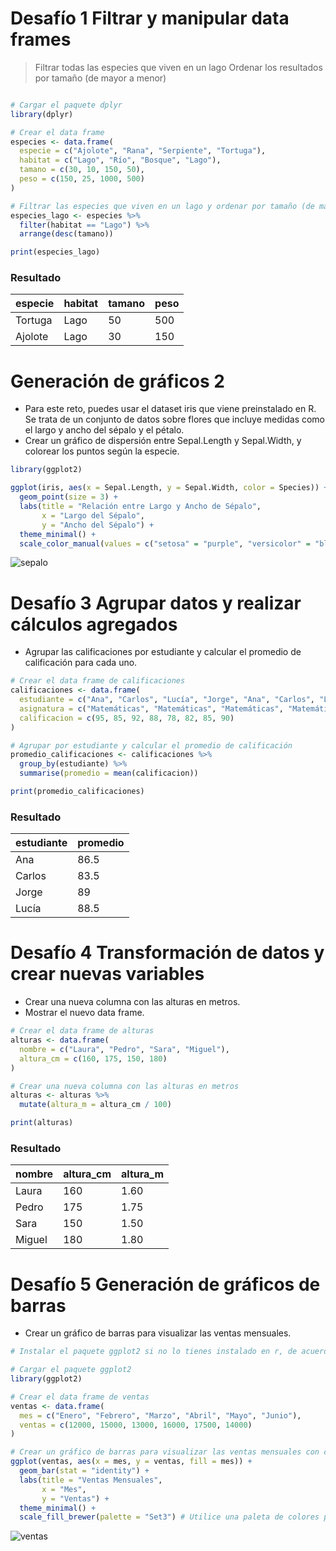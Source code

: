 # Desafío 1 Filtrar y manipular data frames 
> Filtrar todas las especies que viven en un lago
> Ordenar los resultados por tamaño (de mayor a menor)

```r

# Cargar el paquete dplyr
library(dplyr)

# Crear el data frame
especies <- data.frame(
  especie = c("Ajolote", "Rana", "Serpiente", "Tortuga"),
  habitat = c("Lago", "Río", "Bosque", "Lago"),
  tamano = c(30, 10, 150, 50),
  peso = c(150, 25, 1000, 500)
)

# Filtrar las especies que viven en un lago y ordenar por tamaño (de mayor a menor)
especies_lago <- especies %>%
  filter(habitat == "Lago") %>%
  arrange(desc(tamano))

print(especies_lago)
```

### Resultado

| especie | habitat | tamano | peso |
|---------|---------|--------|------|
| Tortuga | Lago    | 50     | 500  |
| Ajolote | Lago    | 30     | 150  |


# Generación de gráficos 2
* Para este reto, puedes usar el dataset iris que viene preinstalado en R. Se trata de un conjunto de datos sobre flores que incluye medidas como el largo y ancho del sépalo y el pétalo.
* Crear un gráfico de dispersión entre Sepal.Length y Sepal.Width, y colorear los puntos según la especie.

```r
library(ggplot2)

ggplot(iris, aes(x = Sepal.Length, y = Sepal.Width, color = Species)) +
  geom_point(size = 3) +
  labs(title = "Relación entre Largo y Ancho de Sépalo",
       x = "Largo del Sépalo",
       y = "Ancho del Sépalo") +
  theme_minimal() +
  scale_color_manual(values = c("setosa" = "purple", "versicolor" = "black", "virginica" = "yellow"))

```

![sepalo](https://github.com/user-attachments/assets/42c39b8f-dbcd-481d-9621-2f0c020a3f5c)

# Desafío 3 Agrupar datos y realizar cálculos agregados 
* Agrupar las calificaciones por estudiante y calcular el promedio de calificación para cada uno.

```r
# Crear el data frame de calificaciones
calificaciones <- data.frame(
  estudiante = c("Ana", "Carlos", "Lucía", "Jorge", "Ana", "Carlos", "Lucía", "Jorge"),
  asignatura = c("Matemáticas", "Matemáticas", "Matemáticas", "Matemáticas", "Historia", "Historia", "Historia", "Historia"),
  calificacion = c(95, 85, 92, 88, 78, 82, 85, 90)
)

# Agrupar por estudiante y calcular el promedio de calificación
promedio_calificaciones <- calificaciones %>%
  group_by(estudiante) %>%
  summarise(promedio = mean(calificacion))

print(promedio_calificaciones)

```
### Resultado 

| estudiante | promedio |
|------------|----------|
| Ana        | 86.5     |
| Carlos     | 83.5     |
| Jorge      | 89       |
| Lucía      | 88.5     |



#  Desafío 4 Transformación de datos y crear nuevas variables
* Crear una nueva columna con las alturas en metros.
* Mostrar el nuevo data frame.

```r
# Crear el data frame de alturas
alturas <- data.frame(
  nombre = c("Laura", "Pedro", "Sara", "Miguel"),
  altura_cm = c(160, 175, 150, 180)
)

# Crear una nueva columna con las alturas en metros
alturas <- alturas %>%
  mutate(altura_m = altura_cm / 100)

print(alturas)

```
### Resultado

| nombre | altura_cm | altura_m |
|--------|-----------|----------|
| Laura  | 160       | 1.60     |
| Pedro  | 175       | 1.75     |
| Sara   | 150       | 1.50     |
| Miguel | 180       | 1.80     |


# Desafío 5 Generación de gráficos de barras
* Crear un gráfico de barras para visualizar las ventas mensuales.

```r
# Instalar el paquete ggplot2 si no lo tienes instalado en r, de acuerdo

# Cargar el paquete ggplot2
library(ggplot2)

# Crear el data frame de ventas
ventas <- data.frame(
  mes = c("Enero", "Febrero", "Marzo", "Abril", "Mayo", "Junio"),
  ventas = c(12000, 15000, 13000, 16000, 17500, 14000)
)

# Crear un gráfico de barras para visualizar las ventas mensuales con colores diferentes para cada mes Xd
ggplot(ventas, aes(x = mes, y = ventas, fill = mes)) +
  geom_bar(stat = "identity") +
  labs(title = "Ventas Mensuales",
       x = "Mes",
       y = "Ventas") +
  theme_minimal() +
  scale_fill_brewer(palette = "Set3") # Utilice una paleta de colores para mayor diferencia

```

![ventas](https://github.com/user-attachments/assets/9414cd7c-eff5-40e1-a4a6-2b19d4fa5be2)







